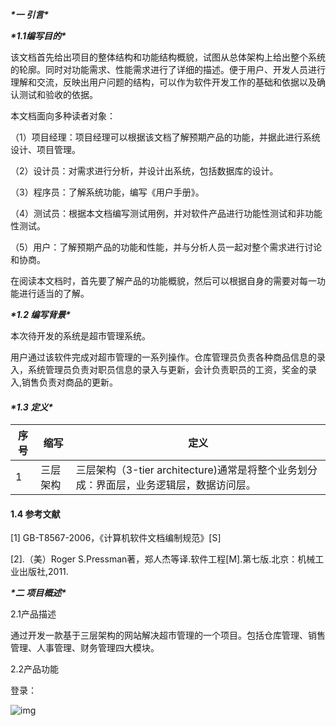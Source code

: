 ***\*一 引言\****

***\*1.1编写目的\****

该文档首先给出项目的整体结构和功能结构概貌，试图从总体架构上给出整个系统的轮廓。同时对功能需求、性能需求进行了详细的描述。便于用户、开发人员进行理解和交流，反映出用户问题的结构，可以作为软件开发工作的基础和依据以及确认测试和验收的依据。

  本文档面向多种读者对象：

（1）项目经理：项目经理可以根据该文档了解预期产品的功能，并据此进行系统设计、项目管理。

（2）设计员：对需求进行分析，并设计出系统，包括数据库的设计。

（3）程序员：了解系统功能，编写《用户手册》。

（4）测试员：根据本文档编写测试用例，并对软件产品进行功能性测试和非功能性测试。

（5）用户：了解预期产品的功能和性能，并与分析人员一起对整个需求进行讨论和协商。

在阅读本文档时，首先要了解产品的功能概貌，然后可以根据自身的需要对每一功能进行适当的了解。

***\*1.2 编写背景\****

本次待开发的系统是超市管理系统。

用户通过该软件完成对超市管理的一系列操作。仓库管理员负责各种商品信息的录入，系统管理员负责对职员信息的录入与更新，会计负责职员的工资，奖金的录入,销售负责对商品的更新。

 

#### ***\*1.3 定义\****

| 序号 | 缩写     | 定义                                                         |
| ---- | -------- | ------------------------------------------------------------ |
| 1    | 三层架构 | 三层架构（3-tier architecture)通常是将整个业务划分成：界面层，业务逻辑层，数据访问层。 |

 

#### 1.4 参考文献

[1] GB-T8567-2006，《计算机软件文档编制规范》[S]

[2].（美）Roger S.Pressman著，郑人杰等译.软件工程[M].第七版.北京：机械工业出版社,2011.

 

 

 

 

 

 

***\*二 项目概述\****

2.1产品描述

 

   通过开发一款基于三层架构的网站解决超市管理的一个项目。包括仓库管理、销售管理、人事管理、财务管理四大模块。

 

2.2产品功能

   登录：

![img](file:///C:\Users\pc\AppData\Local\Temp\ksohtml11020\wps109.jpg) 
